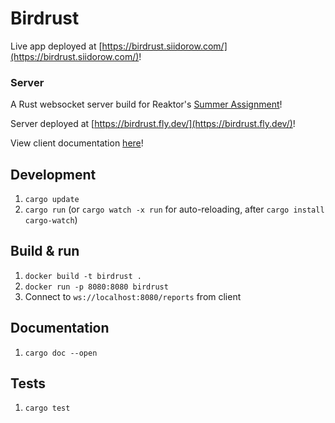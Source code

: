 # Birdrust

Live app deployed at [https://birdrust.siidorow.com/](https://birdrust.siidorow.com/)!

### Server

A Rust websocket server build for Reaktor's [Summer Assignment](https://assignments.reaktor.com/birdnest)!

Server deployed at [https://birdrust.fly.dev/](https://birdrust.fly.dev/)!

View client documentation [here](/client/README.md)!

## Development

1. `cargo update`
2. `cargo run` (or `cargo watch -x run` for auto-reloading, after `cargo install cargo-watch`)

## Build & run

1. `docker build -t birdrust .`
2. `docker run -p 8080:8080 birdrust`
3. Connect to `ws://localhost:8080/reports` from client

## Documentation

1. `cargo doc --open`

## Tests

1. `cargo test`
